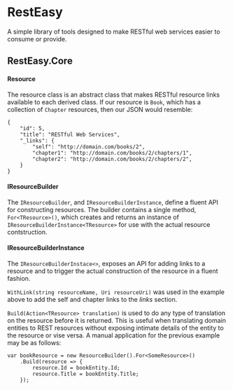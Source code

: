 # RestEasy

A simple library of tools designed to make RESTful web services easier to consume or provide.

## RestEasy.Core

#### Resource
The resource class is an abstract class that makes RESTful resource links available to each derived class. If our resource is `Book`, which has a collection of `Chapter` resources, then our JSON would resemble:
```
{
	"id": 5,
    "title": "RESTful Web Services",
	"_links": {
 		"self": "http://domain.com/books/2",
        "chapter1": "http://domain.com/books/2/chapters/1",
        "chapter2": "http://domain.com/books/2/chapters/2",
    }
}
```

#### IResourceBuilder
The `IResourceBuilder`, and `IResourceBuilderInstance`, define a fluent API for constructing resources. The builder contains a single method, `For<TResource>()`, which creates and returns an instance of `IResourceBuilderInstance<TResource>` for use with the actual resource contstruction.

#### IResourceBuilderInstance
The `IResourceBuilderInstace<>`, exposes an API for adding links to a resource and to trigger the actual construction of the resource in a fluent fashion.

`WithLink(string resourceName, Uri resourceUri)` was used in the example above to add the self and chapter links to the _links_ section.

`Build(Action<TResource> translation)` is used to do any type of translation on the resource before it is returned. This is useful when translating domain entities to REST resources without exposing intimate details of the entity to the resource or vise versa. A manual application for the previous example may be as follows:
```
var bookResource = new ResourceBuilder().For<SomeResource>()
	.Build(resource => {
    	resource.Id = bookEntity.Id;
        resource.Title = bookEntity.Title;
    });
```